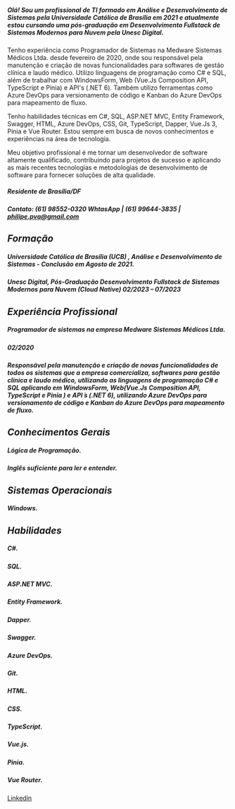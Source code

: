 ##### Olá! Sou um profissional de TI formado em Análise e Desenvolvimento de Sistemas pela Universidade Católica de Brasília em 2021 e atualmente estou cursando uma pós-graduação em Desenvolvimento Fullstack de Sistemas Modernos para Nuvem pela Unesc Digital.

Tenho experiência como Programador de Sistemas na Medware Sistemas Médicos Ltda. desde fevereiro de 2020, onde sou responsável pela manutenção e criação de novas funcionalidades para softwares de gestão clínica e laudo médico. Utilizo linguagens de programação como C# e SQL, além de trabalhar com WindowsForm, Web (Vue.Js Composition API, TypeScript e Pinia) e API's (.NET 6). Também utilizo ferramentas como Azure DevOps para versionamento de código e Kanban do Azure DevOps para mapeamento de fluxo.

Tenho habilidades técnicas em C#, SQL, ASP.NET MVC, Entity Framework, Swagger, HTML, Azure DevOps, CSS, Git, TypeScript, Dapper, Vue.Js 3, Pinia e Vue Router. Estou sempre em busca de novos conhecimentos e experiências na área de tecnologia.

Meu objetivo profissional é me tornar um desenvolvedor de software altamente qualificado, contribuindo para projetos de sucesso e aplicando as mais recentes tecnologias e metodologias de desenvolvimento de software para fornecer soluções de alta qualidade. 

##### Residente de Brasília/DF
##### Contato: (61) 98552-0320 WhtasApp | (61) 99644-3835 | philipe.pva@gmail.com

## ***Formação*** 
##### Universidade Católica de Brasília (UCB) , Análise e Desenvolvimento de Sistemas - Conclusão em Agosto de 2021.
##### Unesc Digital, Pós-Graduação Desenvolvimento Fullstack de Sistemas Modernos para Nuvem (Cloud Native) 02/2023 – 07/2023

## ***Experiência Profissional***
##### Programador de sistemas na empresa Medware Sistemas Médicos Ltda.
##### 02/2020
##### Responsável pela manutenção e criação de novas funcionalidades de todos os sistemas que a empresa comercializa, softwares para gestão clínica e laudo médico, utilizando as linguagens de programação C# e SQL aplicando em WindowsForm, Web(Vue.Js Composition API, TypeScript e Pinia ) e API ́s (.NET 6), utilizando Azure DevOps para versionamento de código e Kanban do Azure DevOps para mapeamento de fluxo.

## ***Conhecimentos Gerais***
##### Lógica de Programação.
##### Inglês suficiente para ler e entender.

## ***Sistemas Operacionais***
##### Windows.

## ***Habilidades***
##### C#.
##### SQL.
##### ASP.NET MVC.
##### Entity Framework.
##### Dapper.
##### Swagger.
##### Azure DevOps.
##### Git.
##### HTML.
##### CSS.
##### TypeScript.
##### Vue.js.
##### Pinia.
##### Vue Router.

[Linkedin](https://www.linkedin.com/in/phelipe-rodrigues-106085128/)
